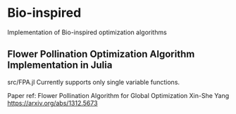 # Bio-inspired
Implementation of Bio-inspired optimization algorithms


## Flower Pollination Optimization Algorithm Implementation in Julia
src/FPA.jl
Currently supports only single variable functions.

Paper ref: 
Flower Pollination Algorithm for Global Optimization Xin-She Yang https://arxiv.org/abs/1312.5673
